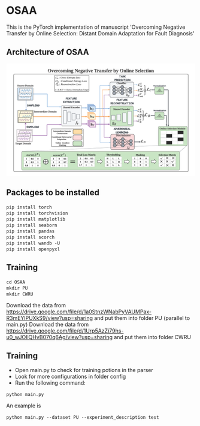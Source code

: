 # OSAA
This is the PyTorch implementation of manuscript 'Overcoming Negative Transfer by Online Selection: Distant Domain Adaptation for Fault Diagnosis'


## Architecture of OSAA
![image](./OSAA_new.png)

## Packages to be installed
```
pip install torch
pip install torchvision
pip install matplotlib
pip install seaborn
pip install pandas
pip install scorch
pip install wandb -U
pip install openpyxl
```

## Training
```
cd OSAA
mkdir PU
mkdir CWRU
```
Download the data from https://drive.google.com/file/d/1a0StnzWNabPyVAUMPax-R3mEYlPUXkS9/view?usp=sharing and put them into folder PU (parallel to main.py)
Download the data from https://drive.google.com/file/d/1Urp5AzZi79hs-u0_wJOIlQHvB070q6Ag/view?usp=sharing and put them into folder CWRU


## Training



- Open main.py to check for training potions in the parser
- Look for more configurations in folder config
- Run the following command:

```
python main.py
```

An example is 
```
python main.py --dataset PU --experiment_description test
```


